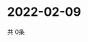 # 2022-02-09
  共 0条

  <!-- BEGIN -->
  <!-- 最后更新时间Wed Feb 09 2022 20:04:10 GMT+0000 (Coordinated Universal Time) -->
  
  <!-- END -->
  
  